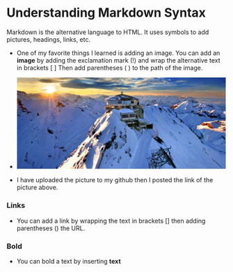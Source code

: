 # Understanding Markdown Syntax #

Markdown is the alternative language to HTML. It uses symbols to add pictures, headings, links, etc.

- One of my favorite things I learned is adding an image. You can add an **image** by adding the exclamation mark (!) and wrap the alternative text in brackets [  ] Then add parentheses ( ) to the path of the image.
- ![The Swiss Alpes, Schilthron](https://github.com/sarahamer13/reading-notes/blob/main/schilthorn-odklv88jv3qx966r1vm6vl79kuh9x9jbbp1h9g8d54.jpg)

- I have uploaded the picture to my github then I posted the link of the picture above.

### Links ###

- You can add a link by wrapping the text in brackets [] then adding parentheses () the URL.

### Bold ###

- You can bold a text by inserting **text**
